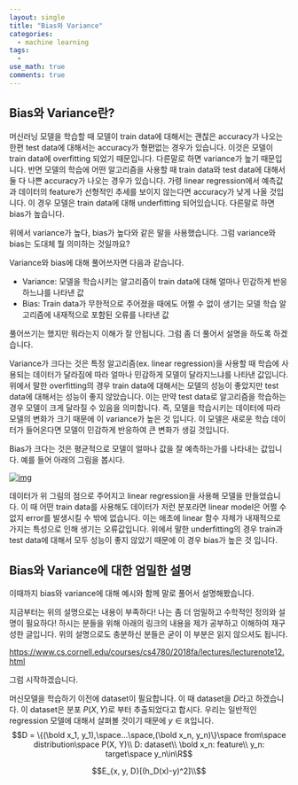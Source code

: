 ```yaml
---
layout: single
title: "Bias와 Variance"
categories:
  - machine learning
tags:
  - 
use_math: true
comments: true
---
```

## Bias와 Variance란?

머신러닝 모델을 학습할 때 모델이 train data에 대해서는 괜찮은 accuracy가 나오는 한편 test data에 대해서는 accuracy가 형편없는 경우가 있습니다. 이것은 모델이 train data에 overfitting 되었기 때문입니다. 다른말로 하면 variance가 높기 때문입니다. 반면 모델의 학습에 어떤 알고리즘을 사용할 때 train data와 test data에 대해서 둘 다 나쁜 accuracy가 나오는 경우가 있습니다. 가령 linear regression에서 예측값과 데이터의 feature가 선형적인 추세를 보이지 않는다면 accuracy가 낮게 나올 것입니다. 이 경우 모델은 train data에 대해 underfitting 되어있습니다. 다른말로 하면 bias가 높습니다.

위에서 variance가 높다, bias가 높다와 같은 말을 사용했습니다. 그럼 variance와 bias는 도대체 뭘 의미하는 것일까요?

Variance와 bias에 대해 풀어쓰자면 다음과 같습니다.

- Variance: 모델을 학습시키는 알고리즘이 train data에 대해 얼마나 민감하게 반응하느냐를 나타낸 값
- Bias: Train data가 무한적으로 주어졌을 때에도 어쩔 수 없이 생기는 모델 학습 알고리즘에 내재적으로 포함된 오류를 나타낸 값

풀어쓰기는 했지만 뭐라는지 이해가 잘 안됩니다. 그럼 좀 더 풀어서 설명을 하도록 하겠습니다.

Variance가 크다는 것은 특정 알고리즘(ex. linear regression)을 사용할 때 학습에 사용되는 데이터가 달라짐에 따라 얼마나 민감하게 모델이 달라지느냐를 나타낸 값입니다. 위에서 말한 overfitting의 경우 train data에 대해서는 모델의 성능이 좋았지만 test data에 대해서는 성능이 좋지 않았습니다. 이는 만약 test data로 알고리즘을 학습하는 경우 모델이 크게 달라질 수 있음을 의미합니다. 즉, 모델을 학습시키는 데이터에 따라 모델의 변화가 크기 때문에 이 variance가 높은 것 입니다. 이 모델은 새로운 학습 데이터가 들어온다면 모델이 민감하게 반응하여 큰 변화가 생길 것입니다.

Bias가 크다는 것은 평균적으로 모델이 얼마나 값을 잘 예측하는가를 나타내는 값입니다. 예를 들어 아래의 그림을 봅시다.

[![img](https://upload.wikimedia.org/wikipedia/commons/thumb/b/be/Normdist_regression.png/300px-Normdist_regression.png)](https://commons.wikimedia.org/wiki/File:Normdist_regression.png)

데이터가 위 그림의 점으로 주어지고 linear regression을 사용해 모델을 만들었습니다. 이 때 어떤 train data를 사용해도 데이터가 저런 분포라면 linear model은 어쩔 수 없지 error를 발생시킬 수 밖에 없습니다. 이는 애초에 linear 함수 자체가 내재적으로 가지는 특성으로 인해 생기는 오류값입니다. 위에서 말한 underfitting의 경우 train과 test data에 대해서 모두 성능이 좋지 않았기 때문에 이 경우 bias가 높은 것 입니다.



## Bias와 Variance에 대한 엄밀한 설명

이때까지 bias와 variance에 대해 예시와 함께 말로 풀어서 설명해봤습니다.

지금부터는 위의 설명으로는 내용이 부족하다! 나는 좀 더 엄밀하고 수학적인 정의와 설명이 필요하다! 하시는 분들을 위해 아래의 링크의 내용을 제가 공부하고 이해하여 재구성한 글입니다. 위의 설명으로도 충분하신 분들은 굳이 이 부분은 읽지 않으셔도 됩니다.

https://www.cs.cornell.edu/courses/cs4780/2018fa/lectures/lecturenote12.html

그럼 시작하겠습니다.

머신모델을 학습하기 이전에 dataset이 필요합니다. 이 때 dataset을 $D$라고 하겠습니다. 이 dataset은 분포 $P(X,Y)$로 부터 추출되었다고 합시다. 우리는 일반적인 regression 모델에 대해서 살펴볼 것이기 때문에 $y\in \mathbb{R}$입니다.
$$D  = \{(\bold x_1, y_1),\space...\space,(\bold x_n, y_n)\}\space from\space distribution\space P(X, Y)\\
D: dataset\\
\bold x_n: feature\\
y_n: target\space y_n\in\R$$

$$E_{x, y, D}[(h_D(x)-y)^2]\\$$
